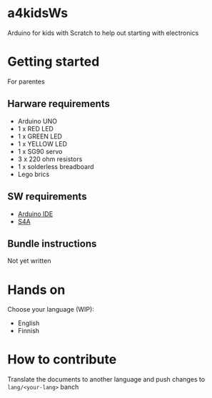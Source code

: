 # a4kidsWs

Arduino for kids with Scratch to help out starting with electronics

# Getting started

For parentes

## Harware requirements

* Arduino UNO
* 1 x RED LED
* 1 x GREEN LED
* 1 x YELLOW LED
* 1 x SG90 servo
* 3 x 220 ohm resistors
* 1 x solderless breadboard
* Lego brics

## SW requirements

* [Arduino IDE](https://www.arduino.cc/en/main/software)
* [S4A](http://s4a.cat/)

## Bundle instructions

Not yet written


# Hands on

Choose your language (WIP):

* English
* Finnish

# How to contribute

Translate the documents to another language and push changes to `lang/<your-lang>` banch

